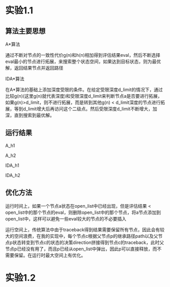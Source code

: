 # 实验1.1

## 算法主要思想

A*算法

通过不断对节点的一致性代价g(n)和h(n)相加得到评估结果eval，然后不断选择eval最小的节点进行拓展，来搜索整个状态空间，如果达到目标状态，则为最优解，返回结果节点并返回路径

IDA*算法

在A*算法的基础上添加深度受限的条件。在给定受限深度d_limit的情况下，通过比较g(n)(这里g(n)就代表深度)和受限深度d_limit来判断节点a是否要进行拓展，如果g(n)>d_limit，则不进行拓展，而是转到其他g(n) < d_limit深度的节点进行拓展，等到d_limit增大后再访问这个二级点。然后受限深度d_limit不断增大，加深，直到搜索到最优解。

## 运行结果

A_h1

A_h2

IDA_h1

IDA_h2


## 优化方法

运行时间上，如果一个节点a状态在open_list中已经出现，但是评估结果 < open_list中的那个节点的eval，则删除open_list中的那个节点，将a节点添加到open_list中，这样可以避免一些eval较大的节点的不必要插入

运行空间上，传统算法中由于traceback得到结果需要保留所有节点，因此会有较大的空间浪费，在我的实现中，每个节点c根据父节点p的继承路径path以及父节点p状态转变到节点c的状态的决策direction拼接得到节点c的traceback，此时父节点p已经没有用了，而且p已经从open_list中弹出，因此p可以直接释放，而不需要保留。在运行时最大空间上有优化。

# 实验1.2
